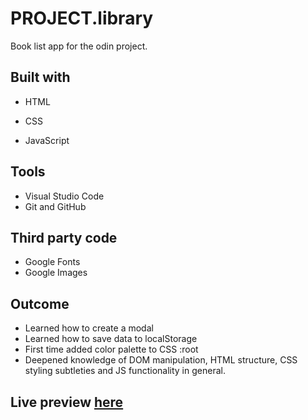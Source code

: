 # PROJECT.library
Book list app for the odin project.

## Built with
- HTML
* CSS
+ JavaScript

## Tools
- Visual Studio Code
- Git and GitHub

## Third party code
- Google Fonts
- Google Images

## Outcome
- Learned how to create a modal
- Learned how to save data to localStorage
- First time added color palette to CSS :root
- Deepened knowledge of DOM manipulation, HTML structure, CSS styling subtleties and JS functionality in general.

## Live preview [here](https://bonemuffin.github.io/PROJECT.admin-dashboard/)


